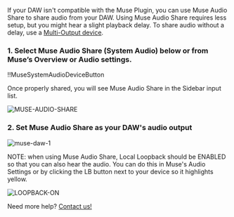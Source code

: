 If your DAW isn't compatible with the Muse Plugin, you can use Muse Audio Share to share audio from your DAW. Using Muse Audio Share requires less setup, but you might hear a slight playback delay. To share audio without a delay, use a [Multi-Output device](museapp://tutorials/daw-audio-setup/how-to-share-audio-from-your-daw-with-muse-multi-output).

### 1. Select Muse Audio Share (System Audio) below or from Muse’s Overview or Audio settings.

!!MuseSystemAudioDeviceButton

Once properly shared, you will see Muse Audio Share in the Sidebar input list.


![MUSE-AUDIO-SHARE](https://user-images.githubusercontent.com/7818811/155610707-dac411ff-e568-4a70-95f8-deb2a1210093.gif)


### 2. Set Muse Audio Share as your DAW's audio output

![muse-daw-1](https://user-images.githubusercontent.com/7818811/139195538-1300d77b-805a-459a-b324-9e1552346260.gif)


NOTE: when using Muse Audio Share, Local Loopback should be ENABLED so that you can also hear the audio. You can do this in Muse's Audio Settings or by clicking the LB button next to your device so it highlights yellow.

![LOOPBACK-ON](https://user-images.githubusercontent.com/7818811/152443181-16853f34-46f4-4c49-8c63-b02531be1412.gif)

Need more help? [Contact us!](https://www.musesessions.co/contact)
